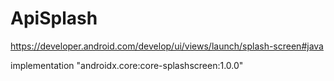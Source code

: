 # ApiSplash
https://developer.android.com/develop/ui/views/launch/splash-screen#java

implementation "androidx.core:core-splashscreen:1.0.0"
